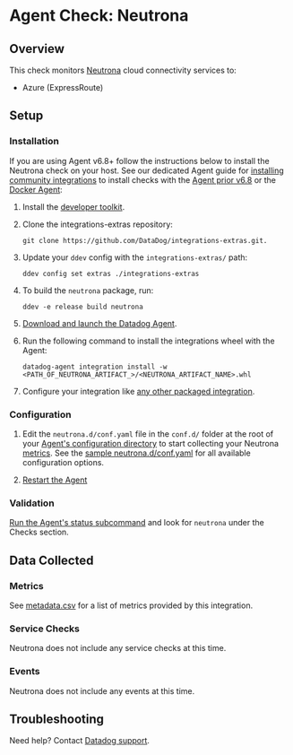 # Agent Check: Neutrona

## Overview

This check monitors [Neutrona][1] cloud connectivity services to:

- Azure (ExpressRoute)

## Setup

### Installation

If you are using Agent v6.8+ follow the instructions below to install the Neutrona check on your host. See our dedicated Agent guide for [installing community integrations][2] to install checks with the [Agent prior v6.8][3] or the [Docker Agent][4]:

1. Install the [developer toolkit][5].
2. Clone the integrations-extras repository:

   ```shell
   git clone https://github.com/DataDog/integrations-extras.git.
   ```

3. Update your `ddev` config with the `integrations-extras/` path:

   ```shell
   ddev config set extras ./integrations-extras
   ```

4. To build the `neutrona` package, run:

   ```shell
   ddev -e release build neutrona
   ```

5. [Download and launch the Datadog Agent][6].
6. Run the following command to install the integrations wheel with the Agent:

   ```shell
   datadog-agent integration install -w <PATH_OF_NEUTRONA_ARTIFACT_>/<NEUTRONA_ARTIFACT_NAME>.whl
   ```

7. Configure your integration like [any other packaged integration][7].

### Configuration

1. Edit the `neutrona.d/conf.yaml` file in the `conf.d/` folder at the root of your [Agent's configuration directory][8] to start collecting your Neutrona [metrics](#metric-collection).
   See the [sample neutrona.d/conf.yaml][9] for all available configuration options.

2. [Restart the Agent][10]

### Validation

[Run the Agent's status subcommand][11] and look for `neutrona` under the Checks section.

## Data Collected

### Metrics

See [metadata.csv][12] for a list of metrics provided by this integration.

### Service Checks

Neutrona does not include any service checks at this time.

### Events

Neutrona does not include any events at this time.

## Troubleshooting

Need help? Contact [Datadog support][13].

[1]: https://telemetry.neutrona.com
[2]: https://docs.datadoghq.com/agent/guide/community-integrations-installation-with-docker-agent
[3]: https://docs.datadoghq.com/agent/guide/community-integrations-installation-with-docker-agent/?tab=agentpriorto68
[4]: https://docs.datadoghq.com/agent/guide/community-integrations-installation-with-docker-agent/?tab=docker
[5]: https://docs.datadoghq.com/developers/integrations/new_check_howto/#developer-toolkit
[6]: https://app.datadoghq.com/account/settings#agent
[7]: https://docs.datadoghq.com/getting_started/integrations
[8]: https://docs.datadoghq.com/agent/guide/agent-configuration-files/#agent-configuration-directory
[9]: https://github.com/DataDog/integrations-extras/blob/master/neutrona/datadog_checks/neutrona/data/conf.yaml.example
[10]: https://docs.datadoghq.com/agent/guide/agent-commands/#start-stop-and-restart-the-agent
[11]: https://docs.datadoghq.com/agent/guide/agent-commands/#service-status
[12]: https://github.com/DataDog/integrations-core/blob/master/neutrona/metadata.csv
[13]: https://docs.datadoghq.com/help
